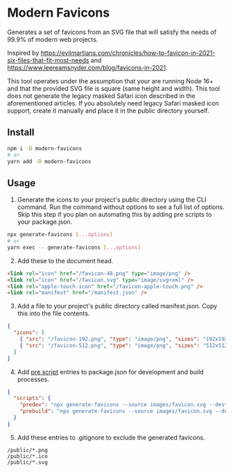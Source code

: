 # Modern Favicons

Generates a set of favicons from an SVG file that will satisfy the needs of 99.9% of modern web projects.

Inspired by https://evilmartians.com/chronicles/how-to-favicon-in-2021-six-files-that-fit-most-needs and https://www.leereamsnyder.com/blog/favicons-in-2021.

This tool operates under the assumption that your are running Node 16+ and that the provided SVG file is square (same height and width). This tool does not generate the legacy masked Safari icon described in the aforementioned articles. If you absolutely need legacy Safari masked icon support, create it manually and place it in the public directory yourself.

## Install

```sh
npm i -D modern-favicons
# or
yarn add -D modern-favicons
```

## Usage

1. Generate the icons to your project's public directory using the CLI command. Run the command without options to see a full list of options. Skip this step if you plan on automating this by adding pre scripts to your package.json.

```sh
npx generate-favicons [...options]
# or
yarn exec -- generate-favicons [...options]
```

2. Add these to the document head.

```html
<link rel="icon" href="/favicon-48.png" type="image/png" />
<link rel="icon" href="/favicon.svg" type="image/svg+xml" />
<link rel="apple-touch-icon" href="/favicon-apple-touch.png" />
<link rel="manifest" href="/manifest.json" />
```

3. Add a file to your project's public directory called manifest.json. Copy this into the file contents.

```json
{
  "icons": [
    { "src": "/favicon-192.png", "type": "image/png", "sizes": "192x192" },
    { "src": "/favicon-512.png", "type": "image/png", "sizes": "512x512" }
  ]
}
```

4. Add [pre script](https://docs.npmjs.com/cli/v7/using-npm/scripts#pre--post-scripts) entries to package.json for development and build processes.

```json
{
  "scripts": {
    "predev": "npx generate-favicons --source images/favicon.svg --destination ./public",
    "prebuild": "npx generate-favicons --source images/favicon.svg --destination ./public"
  }
}

```

5. Add these entries to .gitignore to exclude the generated favicons.

```
/public/*.png
/public/*.ico
/public/*.svg
```
